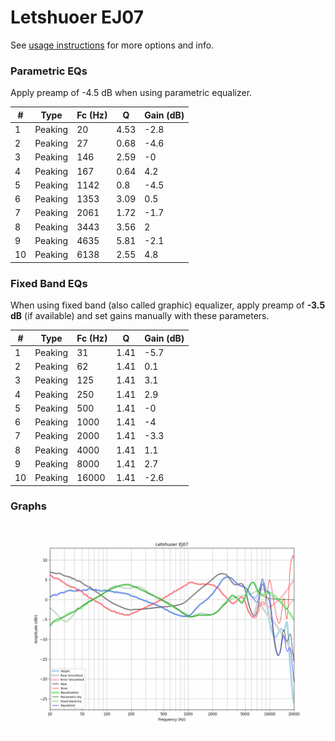 # Letshuoer EJ07
See [usage instructions](https://github.com/jaakkopasanen/AutoEq#usage) for more options and info.

### Parametric EQs
Apply preamp of -4.5 dB when using parametric equalizer.

|   # | Type    |   Fc (Hz) |    Q |   Gain (dB) |
|-----|---------|-----------|------|-------------|
|   1 | Peaking |        20 | 4.53 |        -2.8 |
|   2 | Peaking |        27 | 0.68 |        -4.6 |
|   3 | Peaking |       146 | 2.59 |        -0   |
|   4 | Peaking |       167 | 0.64 |         4.2 |
|   5 | Peaking |      1142 | 0.8  |        -4.5 |
|   6 | Peaking |      1353 | 3.09 |         0.5 |
|   7 | Peaking |      2061 | 1.72 |        -1.7 |
|   8 | Peaking |      3443 | 3.56 |         2   |
|   9 | Peaking |      4635 | 5.81 |        -2.1 |
|  10 | Peaking |      6138 | 2.55 |         4.8 |

### Fixed Band EQs
When using fixed band (also called graphic) equalizer, apply preamp of **-3.5 dB** (if available) and set gains manually with these parameters.

|   # | Type    |   Fc (Hz) |    Q |   Gain (dB) |
|-----|---------|-----------|------|-------------|
|   1 | Peaking |        31 | 1.41 |        -5.7 |
|   2 | Peaking |        62 | 1.41 |         0.1 |
|   3 | Peaking |       125 | 1.41 |         3.1 |
|   4 | Peaking |       250 | 1.41 |         2.9 |
|   5 | Peaking |       500 | 1.41 |        -0   |
|   6 | Peaking |      1000 | 1.41 |        -4   |
|   7 | Peaking |      2000 | 1.41 |        -3.3 |
|   8 | Peaking |      4000 | 1.41 |         1.1 |
|   9 | Peaking |      8000 | 1.41 |         2.7 |
|  10 | Peaking |     16000 | 1.41 |        -2.6 |

### Graphs
![](./Letshuoer%20EJ07.png)
